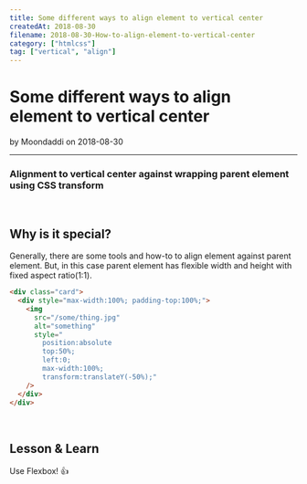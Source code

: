 ```yaml
---
title: Some different ways to align element to vertical center
createdAt: 2018-08-30
filename: 2018-08-30-How-to-align-element-to-vertical-center
category: ["htmlcss"]
tag: ["vertical", "align"]
---
```


# Some different ways to align element to vertical center

by Moondaddi on 2018-08-30

---

### Alignment to vertical center against wrapping parent element using CSS transform

<br />

## Why is it special?

Generally, there are some tools and how-to to align element against parent element. But, in this case parent element has flexible width and height with fixed aspect ratio(1:1).

```html
<div class="card">
  <div style="max-width:100%; padding-top:100%;">
    <img
      src="/some/thing.jpg"
      alt="something"
      style="
        position:absolute
        top:50%;
        left:0;
        max-width:100%;
        transform:translateY(-50%);"
    />
  </div>
</div>
```

<br />

## Lesson & Learn

Use Flexbox! 👍
